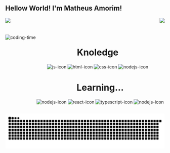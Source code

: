 ## Hellow World! I'm Matheus Amorim!
<div>
  <img  height="200em" src="https://github-readme-stats.vercel.app/api?username=MatheusAmorimm&show_icons=true&theme=transparent"/>
  <img align="right" height="180em" src="https://github-readme-stats.vercel.app/api/top-langs/?username=MatheusAmorimm&layout=compact&langs_count=16&theme=transparent"/>
</div>
<br>

<div  align="center"> 
 <div style="display: inline_block"><br>
    <img align="left" height="250" alt="coding-time" src="https://media.giphy.com/media/v1.Y2lkPTc5MGI3NjExa3ptaWZzeHNiZjUwa3VnaGVsdzFkc3ZsMWc2eXVuZTNhOG5jcHI2ZCZlcD12MV9pbnRlcm5hbF9naWZfYnlfaWQmY3Q9Zw/wLNuW1tCKRiPmDV5Y4/giphy.gif">

  <h1 align="center">Knoledge</h1>
    <img align="center" height="40" width="50" alt="js-icon"  src="https://cdn.jsdelivr.net/gh/devicons/devicon/icons/javascript/javascript-original.svg">
    <img align="center" height="40" width="50" alt="html-icon" src="https://cdn.jsdelivr.net/gh/devicons/devicon/icons/html5/html5-original.svg">
    <img align="center" height="40" width="50" alt="css-icon" src="https://cdn.jsdelivr.net/gh/devicons/devicon/icons/css3/css3-original.svg">
    <img align="center" height="40" width="50" alt="nodejs-icon" src="https://cdn.jsdelivr.net/gh/devicons/devicon/icons/sass/sass-original.svg">
    
  <h1 align="center">Learning...</h1>
    <img align="center" height="40" width="50" alt="nodejs-icon" src="https://cdn.jsdelivr.net/gh/devicons/devicon/icons/typescript/typescript-original.svg">
    <img align="center" height="40" width="50" alt="react-icon" src="https://cdn.jsdelivr.net/gh/devicons/devicon/icons/react/react-original.svg">
    <img align="center" height="40" width="50" alt="typescript-icon" src="https://cdn.jsdelivr.net/gh/devicons/devicon/icons/python/python-original.svg">
    <img align="center" height="40" width="50" alt="nodejs-icon" src="https://cdn.jsdelivr.net/gh/devicons/devicon@latest/icons/nodejs/nodejs-original-wordmark.svg" />
          
</div>
<picture>
  <source media="(prefers-color-scheme: dark)" srcset="https://raw.githubusercontent.com/MatheusAmorimm/MatheusAmorimm/output/github-contribution-grid-snake-dark.svg">
  <source media="(prefers-color-scheme: light)" srcset="https://raw.githubusercontent.com/MatheusAmorimm/MatheusAmorimm/output/github-contribution-grid-snake.svg">
  <img alt="github contribution grid snake animation" src="https://raw.githubusercontent.com/MatheusAmorimm/MatheusAmorimm/output/github-contribution-grid-snake.svg">
</picture>
</div>
